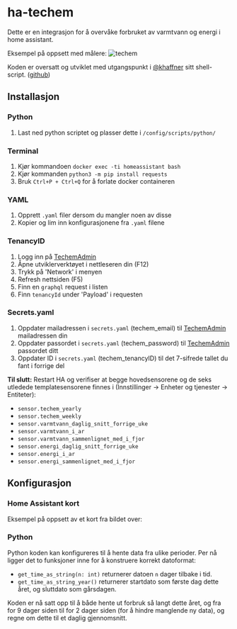 # ha-techem
Dette er en integrasjon for å overvåke forbruket av varmtvann og energi i home assistant.

Eksempel på oppsett med målere:
![techem](https://github.com/user-attachments/assets/7996c413-66d1-4f89-a137-abc06f195706)

Koden er oversatt og utviklet med utgangspunkt i [@khaffner](https://github.com/khaffner) sitt shell-script. ([github](https://github.com/khaffner/homeserver/blob/master/home-assistant/config/scripts/techem.sh))

## Installasjon

### Python
1. Last ned python scriptet og plasser dette i ```/config/scripts/python/```

### Terminal
1. Kjør kommandoen ```docker exec -ti homeassistant bash```
2. Kjør kommanden ```python3 -m pip install requests```
3. Bruk ```Ctrl+P + Ctrl+Q``` for å forlate docker containeren

### YAML
1. Opprett ```.yaml``` filer dersom du mangler noen av disse
2. Kopier og lim inn konfigurasjonene fra ```.yaml``` filene

### TenancyID
1. Logg inn på [TechemAdmin](https://beboer.techemadmin.no/)
2. Åpne utviklerverktøyet i nettleseren din (F12)
3. Trykk på 'Network' i menyen
4. Refresh nettsiden (F5)
5. Finn en ```graphql``` request i listen
6. Finn ```tenancyId``` under 'Payload' i requesten

### Secrets.yaml
1. Oppdater mailadressen i ```secrets.yaml```  (techem_email) til [TechemAdmin](https://beboer.techemadmin.no/) mailadressen din
2. Oppdater passordet i ```secrets.yaml``` (techem_password) til [TechemAdmin](https://beboer.techemadmin.no/) passordet ditt
3. Oppdater ID i ```secrets.yaml``` (techem_tenancyID) til det 7-sifrede tallet du fant i forrige del

**Til slutt:** Restart HA og verifiser at begge hovedsensorene og de seks utledede templatesensorene finnes i (Innstillinger -> Enheter og tjenester -> Entiteter):
- ```sensor.techem_yearly```
- ```sensor.techem_weekly```
- ```sensor.varmtvann_daglig_snitt_forrige_uke```
- ```sensor.varmtvann_i_ar```
- ```sensor.varmtvann_sammenlignet_med_i_fjor```
- ```sensor.energi_daglig_snitt_forrige_uke```
- ```sensor.energi_i_ar```
- ```sensor.energi_sammenlignet_med_i_fjor```

## Konfigurasjon
### Home Assistant kort
Eksempel på oppsett av et kort fra bildet over:

### Python
Python koden kan konfigureres til å hente data fra ulike perioder. Per nå ligger det to funksjoner inne for å konstruere korrekt datoformat:
- ```get_time_as_string(n: int)``` returnerer datoen ```n``` dager tilbake i tid.
- ```get_time_as_string_year()``` returnerer startdato som første dag dette året, og sluttdato som gårsdagen.

Koden er nå satt opp til å både hente ut forbruk så langt dette året, og fra for 9 dager siden til for 2 dager siden (for å hindre manglende ny data), og regne om dette til et daglig gjennomsnitt.